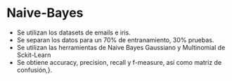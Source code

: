 # Naive-Bayes
- Se utilizan los datasets de emails e iris.
- Se separan los datos para un 70% de entranamiento, 30% pruebas.
- Se utilizan las herramientas de Naive Bayes Gaussiano y Multinomial de Sckit-Learn
- Se obtiene accuracy, precision, recall y f-measure, así como matriz de confusión,}.
